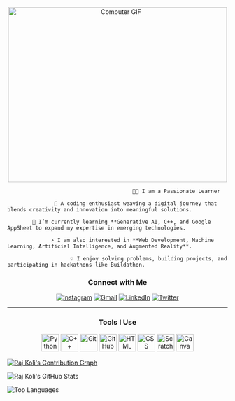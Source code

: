 <div align="center">
  <img src="https://github.com/user-attachments/assets/d3eda17a-4912-4f63-af43-18baaf2f3412" alt="Computer GIF" width="500" height="400">
</div>


                                            👨‍💻 I am a Passionate Learner  

                   🚀 A coding enthusiast weaving a digital journey that blends creativity and innovation into meaningful solutions.  

            🌱 I’m currently learning **Generative AI, C++, and Google AppSheet to expand my expertise in emerging technologies.  

                  ⚡ I am also interested in **Web Development, Machine Learning, Artificial Intelligence, and Augmented Reality**.  

                        💡 I enjoy solving problems, building projects, and participating in hackathons like Buildathon.  


<div align="center">

### Connect with Me

[![Instagram](https://img.shields.io/badge/-Instagram-E4405F?logo=instagram&logoColor=white&style=for-the-badge)](https://www.instagram.com/rajnkoli06/)
[![Gmail](https://img.shields.io/badge/-Gmail-D14836?logo=gmail&logoColor=white&style=for-the-badge)](mailto:2024.rajk@isu.ac.in)
[![LinkedIn](https://img.shields.io/badge/-LinkedIn-0077B5?logo=linkedin&logoColor=white&style=for-the-badge)](www.linkedin.com/in/raj-koli-626008318)
[![Twitter](https://img.shields.io/badge/-Twitter-1DA1F2?logo=twitter&logoColor=white&style=for-the-badge)](https://x.com/koli_raj57974)


---

### Tools I Use

<img src="https://img.icons8.com/color/48/000000/python--v1.png" alt="Python" width="40"/>
<img src="https://img.icons8.com/color/48/000000/c-plus-plus-logo.png" alt="C++" width="40"/>
<img src="https://img.icons8.com/color/48/000000/git.png" alt="Git" width="40"/>
<img src="https://img.icons8.com/color/48/000000/github.png" alt="GitHub" width="40"/>
<img src="https://img.icons8.com/color/48/000000/html-5.png" alt="HTML" width="40"/>
<img src="https://img.icons8.com/color/48/000000/css3.png" alt="CSS" width="40"/>
<img src="https://img.icons8.com/color/48/000000/scratch.png" alt="Scratch" width="40"/>
<img src="https://img.icons8.com/color/48/000000/canva.png" alt="Canva" width="40"/>

</div>


[![Raj Koli's Contribution Graph](https://github-readme-activity-graph.vercel.app/graph?username=Rajkoli145&theme=react-dark)](https://github.com/ashutosh00710/github-readme-activity-graph)


![Raj Koli's GitHub Stats](https://github-readme-stats.vercel.app/api?username=Rajkoli145&show_icons=true&theme=radical)


![Top Languages](https://github-readme-stats.vercel.app/api/top-langs/?username=Rajkoli145&layout=compact&theme=radical)




